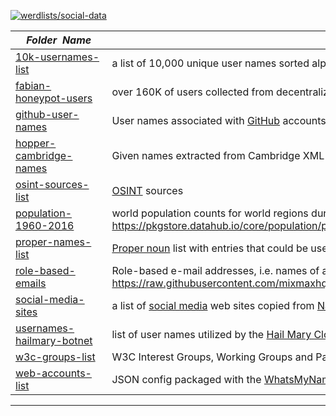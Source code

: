 [![werdlists/social-data](https://img.shields.io/badge/werdlists-social_data-purple.svg?logo=github&style=popout&longCache=true)](# "werdlists/social-data")

|&nbsp;&nbsp;&nbsp;&nbsp;_Folder&nbsp;&nbsp;Name_&nbsp;&nbsp;&nbsp;&nbsp;| _Description of Contents_
|:----------------|--------------------------------------------------------------------------------------------------------------------------------------------------------
| [10k-usernames-list](10k-usernames-list.txt) | a list of 10,000 unique user names sorted alphanumerically  
| [fabian-honeypot-users](fabian-honeypot-users.txt) | over 160K of users collected from decentralized honeypots via <https://pw.fabian-fingerle.de/user.txt> 
| [github-user-names](github-user-names.txt) |  User names associated with [GitHub](https://github.com) accounts 
| [hopper-cambridge-names](hopper-cambridge-names.txt) | Given names extracted from Cambridge XML file in hopper-texts tarball
| [osint-sources-list](osint-sources-list.txt) |  [OSINT](https://wikipedia.org/wiki/Open-source_intelligence "Open-source Intelligence") sources 
| [population-1960-2016](population-1960-2016.csv) |  world population counts for world regions during the years 1960 through 2016 <https://pkgstore.datahub.io/core/population/population_csv/data/ead5be05591360d33ad1a37382f8f8b1/population_csv.csv> 
| [proper-names-list](proper-names-list.txt) |  [Proper noun](https://wikipedia.org/wiki/Proper_noun) list with entries that could be used as the first names of human beings
| [role-based-emails](role-based-emails.js) | Role-based e-mail addresses, i.e. names of accounts not meant for individual users <https://raw.githubusercontent.com/mixmaxhq/role-based-email-addresses/master/index.js>  
| [social-media-sites](social-media-sites.txt) |  a list of [social media](https://wikipedia.org/wiki/Social_media) web sites copied from [Namech_k](https://namechk.com) 
| [usernames-hailmary-botnet](usernames-hailmary-botnet.txt) | list of user names utilized by the [Hail Mary Cloud](https://wikipedia.org/wiki/Hail_Mary_Cloud) botnet  
| [w3c-groups-list](w3c-groups-list.txt) | W3C Interest Groups, Working Groups and Past Groups via <https://w3.org/Consortium/activities> 
| [web-accounts-list](web-accounts-list.json) | JSON config packaged with the [WhatsMyName](https://github.com/WebBreacher/WhatsMyName "This repository has the unified data required to perform user enumeration on various websites.") tool containing nearly 200 social network URI's to check for usernames

* * *

